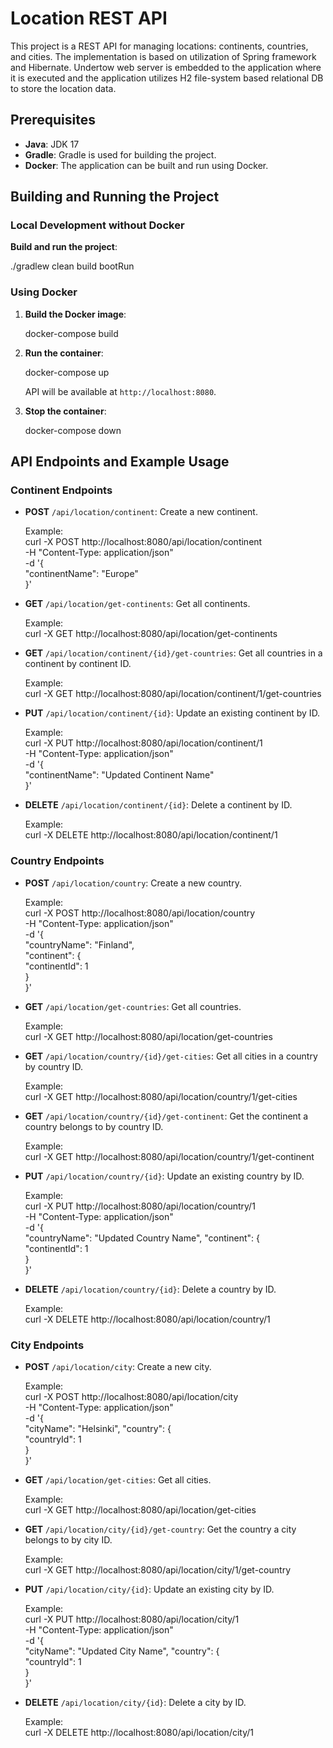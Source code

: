 # Location REST API

This project is a REST API for managing locations: continents, countries, and cities.
The implementation is based on utilization of Spring framework and Hibernate. Undertow web server
is embedded to the application where it is executed and the application utilizes H2 file-system based
relational DB to store the location data. 

## Prerequisites

- **Java**: JDK 17
- **Gradle**: Gradle is used for building the project.
- **Docker**: The application can be built and run using Docker.

## Building and Running the Project

### Local Development without Docker

**Build and run the project**:

   ./gradlew clean build bootRun

### Using Docker

1. **Build the Docker image**:

   docker-compose build

2. **Run the container**:

   docker-compose up

    API will be available at `http://localhost:8080`.

3. **Stop the container**:

   docker-compose down

## API Endpoints and Example Usage

### Continent Endpoints

- **POST** `/api/location/continent`: Create a new continent.

  Example:  
  curl -X POST http://localhost:8080/api/location/continent  
  -H "Content-Type: application/json"  
  -d '{  
  "continentName": "Europe"  
  }'

- **GET** `/api/location/get-continents`: Get all continents.

  Example:  
  curl -X GET http://localhost:8080/api/location/get-continents

- **GET** `/api/location/continent/{id}/get-countries`: Get all countries in a continent by continent ID.

  Example:  
  curl -X GET http://localhost:8080/api/location/continent/1/get-countries

- **PUT** `/api/location/continent/{id}`: Update an existing continent by ID.

  Example:  
  curl -X PUT http://localhost:8080/api/location/continent/1  
  -H "Content-Type: application/json"  
  -d '{  
  "continentName": "Updated Continent Name"  
  }'

- **DELETE** `/api/location/continent/{id}`: Delete a continent by ID.

  Example:  
  curl -X DELETE http://localhost:8080/api/location/continent/1

### Country Endpoints

- **POST** `/api/location/country`: Create a new country.

  Example:  
  curl -X POST http://localhost:8080/api/location/country  
  -H "Content-Type: application/json"  
  -d '{  
  "countryName": "Finland",  
  "continent": {  
  "continentId": 1  
  }  
  }'

- **GET** `/api/location/get-countries`: Get all countries.

  Example:  
  curl -X GET http://localhost:8080/api/location/get-countries

- **GET** `/api/location/country/{id}/get-cities`: Get all cities in a country by country ID.

  Example:  
  curl -X GET http://localhost:8080/api/location/country/1/get-cities

- **GET** `/api/location/country/{id}/get-continent`: Get the continent a country belongs to by country ID.

  Example:  
  curl -X GET http://localhost:8080/api/location/country/1/get-continent

- **PUT** `/api/location/country/{id}`: Update an existing country by ID.

  Example:  
  curl -X PUT http://localhost:8080/api/location/country/1  
  -H "Content-Type: application/json"  
  -d '{  
  "countryName": "Updated Country Name",
  "continent": {  
    "continentId": 1  
  }  
  }'

- **DELETE** `/api/location/country/{id}`: Delete a country by ID.

  Example:  
  curl -X DELETE http://localhost:8080/api/location/country/1

### City Endpoints

- **POST** `/api/location/city`: Create a new city.

  Example:  
  curl -X POST http://localhost:8080/api/location/city  
  -H "Content-Type: application/json"  
  -d '{  
  "cityName": "Helsinki",
  "country": {  
  "countryId": 1  
  }  
  }'

- **GET** `/api/location/get-cities`: Get all cities.

  Example:  
  curl -X GET http://localhost:8080/api/location/get-cities

- **GET** `/api/location/city/{id}/get-country`: Get the country a city belongs to by city ID.

  Example:  
  curl -X GET http://localhost:8080/api/location/city/1/get-country

- **PUT** `/api/location/city/{id}`: Update an existing city by ID.

  Example:  
  curl -X PUT http://localhost:8080/api/location/city/1  
  -H "Content-Type: application/json"  
  -d '{  
  "cityName": "Updated City Name",
  "country": {  
  "countryId": 1  
  }  
  }'

- **DELETE** `/api/location/city/{id}`: Delete a city by ID.

  Example:  
  curl -X DELETE http://localhost:8080/api/location/city/1



